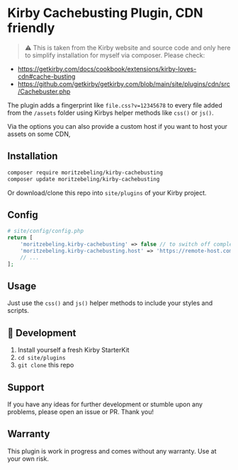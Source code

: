 # Kirby Cachebusting Plugin, CDN friendly

> ⚠️ This is taken from the Kirby website and source code and only here to simplify installation for myself via composer. Please check:
- https://getkirby.com/docs/cookbook/extensions/kirby-loves-cdn#cache-busting
- https://github.com/getkirby/getkirby.com/blob/main/site/plugins/cdn/src/Cachebuster.php

The plugin adds a fingerprint like `file.css?v=12345678` to every file added from the `/assets` folder using Kirbys helper methods like `css()` or `js()`.

Via the options you can also provide a custom host if you want to host your assets on some CDN,

## Installation

```bash
composer require moritzebeling/kirby-cachebusting
composer update moritzebeling/kirby-cachebusting
```

Or download/clone this repo into `site/plugins` of your Kirby project.

## Config

```php
# site/config/config.php
return [
    'moritzebeling.kirby-cachebusting' => false // to switch off completely,
    'moritzebeling.kirby-cachebusting.host' => 'https://remote-host.com', // to set remote host, like cdn
    // ...
];
```

## Usage

Just use the `css()` and `js()` helper methods to include your styles and scripts.

## 🚧 Development

1. Install yourself a fresh Kirby StarterKit
2. `cd site/plugins`
3. `git clone` this repo

## Support

If you have any ideas for further development or stumble upon any problems, please open an issue or PR. Thank you!

## Warranty

This plugin is work in progress and comes without any warranty. Use at your own risk.